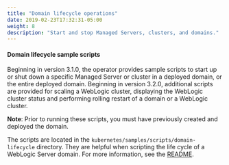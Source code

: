 ```yaml
---
title: "Domain lifecycle operations"
date: 2019-02-23T17:32:31-05:00
weight: 8
description: "Start and stop Managed Servers, clusters, and domains."
---
```


#### Domain lifecycle sample scripts

Beginning in version 3.1.0, the operator provides sample scripts to start up or shut down a specific Managed Server or cluster in a deployed domain, or the entire deployed domain. Beginning in version 3.2.0, additional scripts are provided for scaling a WebLogic cluster, displaying the WebLogic cluster status and performing rolling restart of a domain or a WebLogic cluster.

**Note**: Prior to running these scripts, you must have previously created and deployed the domain.

The scripts are located in the `kubernetes/samples/scripts/domain-lifecycle` directory. They are helpful when scripting the life cycle of a WebLogic Server domain. For more information, see the [README](https://github.com/oracle/weblogic-kubernetes-operator/tree/master/kubernetes/samples/scripts/domain-lifecycle/README.md).
